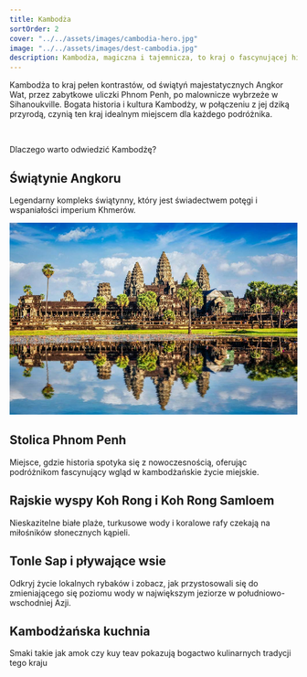 ```yaml
---
title: Kambodża
sortOrder: 2
cover: "../../assets/images/cambodia-hero.jpg"
image: "../../assets/images/dest-cambodia.jpg"
description: Kambodża, magiczna i tajemnicza, to kraj o fascynującej historii, mistycznym uroku i przepięknych krajobrazach.
---
```


Kambodża to kraj pełen kontrastów, od świątyń majestatycznych Angkor Wat, przez zabytkowe uliczki Phnom Penh, po malownicze wybrzeże w Sihanoukville. Bogata historia i kultura Kambodży, w połączeniu z jej dziką przyrodą, czynią ten kraj idealnym miejscem dla każdego podróżnika.

&nbsp;

Dlaczego warto odwiedzić Kambodżę?

## Świątynie Angkoru

Legendarny kompleks świątynny, który jest świadectwem potęgi i wspaniałości imperium Khmerów.

![Angko Wat](../../assets/images/cambodia-angkor-wat.jpg)

## Stolica Phnom Penh

Miejsce, gdzie historia spotyka się z nowoczesnością, oferując podróżnikom fascynujący wgląd w kambodżańskie życie miejskie.

## Rajskie wyspy Koh Rong i Koh Rong Samloem

Nieskazitelne białe plaże, turkusowe wody i koralowe rafy czekają na miłośników słonecznych kąpieli.

## Tonle Sap i pływające wsie

Odkryj życie lokalnych rybaków i zobacz, jak przystosowali się do zmieniającego się poziomu wody w największym jeziorze w południowo-wschodniej Azji.

## Kambodżańska kuchnia

Smaki takie jak amok czy kuy teav pokazują bogactwo kulinarnych tradycji tego kraju
